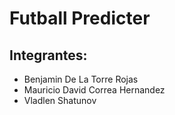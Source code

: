 # Futball Predicter

## **Integrantes:**
- Benjamin De La Torre Rojas
- Mauricio David Correa Hernandez
- Vladlen Shatunov